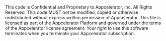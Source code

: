 This code is Confidential and Proprietary to Appcelerator, Inc. All Rights Reserved. This code MUST not be modified, copied or otherwise redistributed without express written permission of Appcelerator. This file is licensed as part of the Appcelerator Platform and governed under the terms of the Appcelerator license agreement. Your right to use this software terminates when you terminate your Appcelerator subscription.